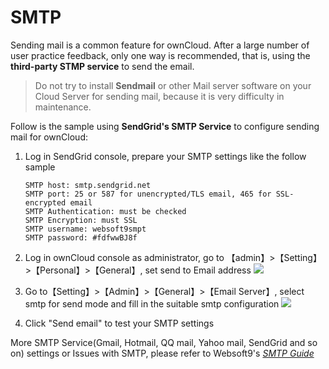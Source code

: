 # SMTP

Sending mail is a common feature for ownCloud. After a large number of user practice feedback, only one way is recommended, that is, using the **third-party STMP service** to send the email.

> Do not try to install **Sendmail** or other Mail server software on your Cloud Server for sending mail, because it is very difficulty in maintenance.

Follow is the sample using **SendGrid's SMTP Service** to configure sending mail for ownCloud:

1. Log in SendGrid console, prepare your SMTP settings like the follow sample
   ```
   SMTP host: smtp.sendgrid.net
   SMTP port: 25 or 587 for unencrypted/TLS email, 465 for SSL-encrypted email
   SMTP Authentication: must be checked
   SMTP Encryption: must SSL
   SMTP username: websoft9smpt
   SMTP password: #fdfwwBJ8f    
   ```
2. Log in ownCloud console as administrator, go to 【admin】>【Setting】>【Personal】>【General】, set send to Email address
   ![](https://libs.websoft9.com/Websoft9/DocsPicture/en/owncloud/owncloud-smtp-1-websoft9.png)

3. Go to【Setting】>【Admin】>【General】>【Email Server】, select smtp for send mode and fill in the suitable smtp configuration
   ![](https://libs.websoft9.com/Websoft9/DocsPicture/en/owncloud/owncloud-smtp-2-websoft9.png)

4. Click "Send email" to test your SMTP settings
     

More SMTP Service(Gmail, Hotmail, QQ mail, Yahoo mail, SendGrid and so on)  settings or Issues with SMTP, please refer to Websoft9's *[SMTP Guide](https://support.websoft9.com/docs/faq/tech-smtp.html)*